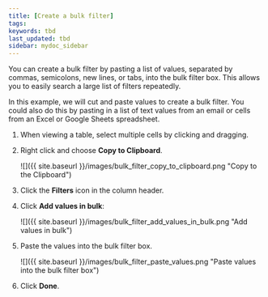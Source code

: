```yaml
---
title: [Create a bulk filter]
tags:
keywords: tbd
last_updated: tbd
sidebar: mydoc_sidebar
---
```

You can create a bulk filter by pasting a list of values, separated by commas, semicolons, new lines, or tabs, into the bulk filter box. This allows you to easily search a large list of filters repeatedly.

In this example, we will cut and paste values to create a bulk filter. You could also do this by pasting in a list of text values from an email or cells from an Excel or Google Sheets spreadsheet.

1. When viewing a table, select multiple cells by clicking and dragging.
2. Right click and choose **Copy to Clipboard**.

     ![]({{ site.baseurl }}/images/bulk_filter_copy_to_clipboard.png "Copy to the Clipboard")

3. Click the **Filters** icon in the column header.

4. Click **Add values in bulk**:

     ![]({{ site.baseurl }}/images/bulk_filter_add_values_in_bulk.png "Add values in bulk")

5. Paste the values into the bulk filter box.

     ![]({{ site.baseurl }}/images/bulk_filter_paste_values.png "Paste values into the bulk filter box")

6. Click **Done**.
